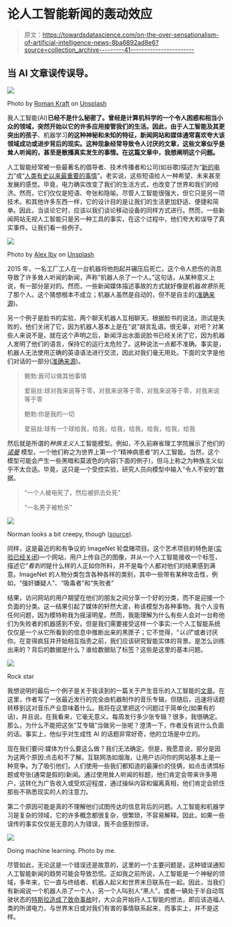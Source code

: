 # 论人工智能新闻的轰动效应

> 原文：<https://towardsdatascience.com/on-the-over-sensationalism-of-artificial-intelligence-news-8ba6892ad8e6?source=collection_archive---------41----------------------->

## 当 AI 文章误传误导。

![](img/8ff7f44a7780beb383492024191bda34.png)

Photo by [Roman Kraft](https://unsplash.com/@romankraft?utm_source=unsplash&utm_medium=referral&utm_content=creditCopyText) on [Unsplash](https://unsplash.com/s/photos/newspaper?utm_source=unsplash&utm_medium=referral&utm_content=creditCopyText)

我人工智能(AI)**已经不是什么秘密了。曾经是计算机科学的一个令人困惑和相当小众的领域，突然开始以它的许多应用接管我们的生活。因此，由于人工智能及其更突出的孩子**、机器学习**的这种神秘和未知的特征，新闻网站和媒体通常喜欢夸大该领域成功或进步背后的现实。这种现象经常导致令人讨厌的文章，这些文章似乎是耸人听闻的，甚至是散播真实发生的事情。在这篇文章中，我想阐明这个问题。**

人工智能经常被一些最著名的倡导者、技术传播者和公司(如谷歌)描述为“[新的电力](https://www.youtube.com/watch?v=21EiKfQYZXc)”或“[人类有史以来最重要的事情](https://money.cnn.com/2018/01/24/technology/sundar-pichai-google-ai-artificial-intelligence/index.html)”。老实说，这些短语给人一种希望、未来甚至发展的感觉。毕竟，电力确实改变了我们的生活方式，也改变了世界和我们的经济。然而，它们仅仅是短语、夸张和隐喻。尽管人工智能很强大，但它只是另一项技术。和其他许多东西一样，它的设计目的是让我们的生活更加舒适、便捷和简单。因此，当谈论它时，应该以我们谈论移动设备的同样方式进行。然而，一些新闻网站无视人工智能只是另一种工具的事实，在这个过程中，他们夸大和误导了真实事件。让我们看一些例子。

![](img/b64c932dfabfdca494be0c6bbd50fe6a.png)

Photo by [Alex Iby](https://unsplash.com/@alexiby?utm_source=medium&utm_medium=referral) on [Unsplash](https://unsplash.com?utm_source=medium&utm_medium=referral)

2015 年，一名工厂工人在一台机器将他抱起并碾压后死亡。这个令人悲伤的消息导致了许多耸人听闻的新闻，声称“机器人杀了一个人。”这句话，从某种意义上说，有一部分是对的。然而，一些新闻媒体描述事故的方式就好像是机器*故意*杀死了那个人。这个猜想根本不成立；机器人虽然是自动的，但不是自主的([准确来源](https://www.telegraph.co.uk/news/worldnews/europe/germany/11712513/Robot-kills-man-at-Volkswagen-plant-in-Germany.html))。

另一个例子是脸书的实验，两个聊天机器人互相聊天。根据脸书的说法，测试是失败的，他们关闭了它，因为机器人基本上是在“说”胡言乱语。很无辜，对吧？对某些人来说不是。就在这个声明之后，新闻浮出水面说脸书已经关闭了它，因为机器人发明了他们的语言，保持它的运行太危险了。这种说法一点都不准确。事实是，机器人无法使用正确的英语语法进行交流，因此对我们毫无用处。下面的文字是他们对话的一部分([准确来源](https://gizmodo.com/no-facebook-did-not-panic-and-shut-down-an-ai-program-1797414922))。

> 鲍勃:我可以做其他事情
> 
> 爱丽丝:球对我来说等于零，对我来说等于零，对我来说等于零，对我来说等于零
> 
> 鲍勃:你是我的一切
> 
> 爱丽丝:球有一个球给我，给我，给我，给我，给我，给我，给我

然后就是所谓的*种族主义*人工智能模型。例如，不久前麻省理工学院展示了他们的 [*诺曼*](http://norman-ai.mit.edu/) 模型，一个他们称之为世界上第一个“精神病患者”的人工智能。当然，这个模型可能会产生一些黑暗和莫波色的内容(下面的例子)，但马上称之为种族主义似乎不太合适。毕竟，这只是一个受控实验，研究人员向模型中输入“令人不安的”数据。

> “一个人被电死了，然后被抓去处死”
> 
> “一名男子被枪杀”

![](img/4e208796f1d4256a71f0b9a07a84b16c.png)

Norman looks a bit creepy, though ([source](http://norman-ai.mit.edu/)).

同样，这是最近的和有争议的 ImageNet 轮盘赌项目。这个艺术项目的特色是([实验已经关闭](https://imagenet-roulette.paglen.com/))一个网站，用户上传自己的图像，并从一个人工智能接收一个标签，描述它“*看到的*是什么样的人正如你所料，并不是每个人都对他们的结果感到满意。ImageNet 的人物分类包含各种各样的类别，其中一些带有某种攻击性，例如，“强奸嫌疑人”、“吸毒者”和“失败者”

结果，访问网站的用户期望在他们的朋友之间分享一个好的分类，而不是迎接一个负面的分类。这一结果引起了媒体的轩然大波，称该模型为各种事物。我个人没有任何问题，因为模特称我为摇滚明星。然而，我能理解为什么有些人会对一台称他们为失败者的机器感到不安。但是我们需要接受这样一个事实:一个人工智能系统仅仅是一个从它所看到的信息中推断出来的黑匣子；它不觉得，“*认识*”或者讨厌你。在变得疯狂并开始相互指责之前，我们应该研究智能实体的背景。是怎么训练出来的？背后的数据是什么？谁给数据贴了标签？这些是这里的基本问题。

![](img/541ac83844d758ace65d5045eec955f5.png)

Rock star

我想说明的最后一个例子是关于我读到的一篇关于产生音乐的人工智能的[文章](https://www.digitaltrends.com/cool-tech/auxuman-ai-album/)。在这里，作者写了一张最近发行的完全由机器制作的音乐专辑，但随后，迅速将话题转移到这对音乐产业意味着什么。我将在这里把这个问题过于简单化(如果有的话)，并且说，在我看来，它毫无意义。每周发行多少张专辑？很多，我很确定。那么，为什么不能把这张“艾专辑”当做另一张呢？澄清一下，作者没有说什么负面的话。事实上，他似乎对生成性 AI 的话题非常好奇，他的立场是中立的。

现在我们要问:媒体为什么要这么做？我们无法确定。但是，我愿意说，部分是因为这两个原因:点击和不了解。互联网浩如烟海，让用户访问你的网站基本上是一种竞争。为了吸引他们，人们使用一些我们都知道的最廉价的伎俩，如点击诱饵标题或夸张(通常是假的)新闻。通过使用耸人听闻的标题，他们肯定会带来许多用户，这转化为广告收入或受欢迎程度，通过操纵内容和偏离真相，他们肯定会抓住那些不熟悉现实的人的注意力。

第二个原因可能是真的不理解他们试图传达的信息背后的问题。人工智能和机器学习是复杂的领域，它的许多概念都很复杂，很繁琐，不容易解释。因此，如果一些误传的事实仅仅是无意的人为错误，我不会感到惊讶。

![](img/9cd3783abd1c2ba5b82319efcab487f6.png)

Doing machine learning. Photo by me.

尽管如此，无论这是一个错误还是故意的，这里的一个主要问题是，这种错误通知人工智能新闻的趋势可能会导致恐慌。正如我之前所说，人工智能是一个神秘的领域，多年来，它一直与终结者、机器人起义和世界末日联系在一起。因此，当我们有新闻说一个机器人杀了一个人，另一个人叫别人“黑人”，或者一辆处于半自动驾驶状态的[特斯拉造成了致命事故](https://www.wired.com/story/teslas-latest-autopilot-death-looks-like-prior-crash/)时，大众会开始将人工智能的想法，即应该造福人类的所谓电力，与世界末日或对我们有害的事情联系起来，而事实上，并不是这样。